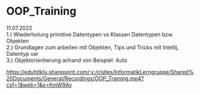 # OOP_Training
  
11.07.2022  
1.) Wiederholung primitive Datentypen vs Klassen Datentypen bzw. Objekten  
2.) Grundlagen zum arbeiten mit Objekten, Tips und Tricks mit Intellij, Datentyp var  
3.) Objektorientierung anhand von Beispiel: Auto  
  
https://eduhtlklu.sharepoint.com/:v:/r/sites/InformatikLerngruppe/Shared%20Documents/General/Recordings/OOP_Training.mp4?csf=1&web=1&e=KmW9Av

